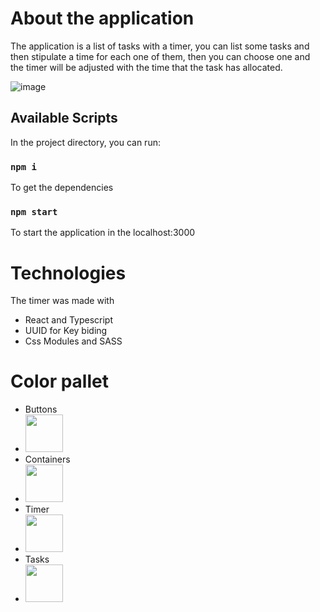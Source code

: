 # About the application

The application is a list of tasks with a timer, you can list some tasks and then stipulate a time for each one of them, then you can choose one and the timer will be adjusted with the time that the task has allocated.

![image](https://user-images.githubusercontent.com/39069174/214440095-0d65032b-64b8-4c97-a8a6-12477b87ef83.png)

## Available Scripts

In the project directory, you can run:

### `npm i`

To get the dependencies

### `npm start`

To start the application in the localhost:3000

# Technologies

The timer was made with
- React and Typescript
- UUID for Key biding
- Css Modules and SASS

# Color pallet

- Buttons
- <img src="https://user-images.githubusercontent.com/39069174/214444032-ec31ba87-d6ec-4f6f-9c65-50a931fe097a.svg" width="60">
- Containers
- <img src="https://user-images.githubusercontent.com/39069174/214445202-70c3859c-6c17-4e86-9d90-da3cac986c4d.svg" width="60">
- Timer
- <img src="https://user-images.githubusercontent.com/39069174/214445472-4f224aae-b718-4621-aa65-56f6fa0c4c66.svg" width="60">
- Tasks
- <img src="https://user-images.githubusercontent.com/39069174/214445472-4f224aae-b718-4621-aa65-56f6fa0c4c66.svg" width="60">
